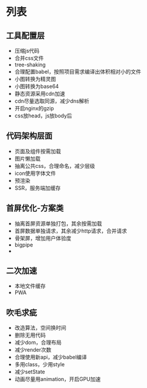 # 列表

## 工具配置层

- 压缩js代码
- 合并css文件
- tree-shaking
- 合理配置babel，按照项目需求编译出体积相对小的文件
- 小图转换为精灵图
- 小图转换为base64
- 静态资源采用cdn加速
- cdn尽量选取同源，减少dns解析
- 开启nginx的gzip
- css放head，js放body后



## 代码架构层面

- 页面及组件按需加载
- 图片懒加载
- 抽离公共css，合理命名，减少层级
- icon使用字体文件
- 预渲染
- SSR，服务端加缓存


## 首屏优化-方案类

- 抽离首屏资源单独打包，其余按需加载
- 首屏数据单独请求，其余减少http请求，合并请求
- 骨架屏，增加用户体验度
- bigpipe
- 

## 二次加速

- 本地文件缓存
- PWA

## 吹毛求疵

- 改造算法，空间换时间
- 删除无用代码
- 减少dom，合理布局
- 减少render次数
- 合理使用新api，减少babel编译
- 多用class，少用style
- 减少setState
- 动画尽量用animation，开启GPU加速




